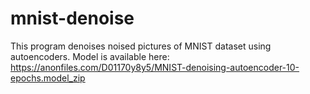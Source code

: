# mnist-denoise
This program denoises noised pictures of MNIST dataset using autoencoders.
Model is available here: https://anonfiles.com/D01170y8y5/MNIST-denoising-autoencoder-10-epochs.model_zip

